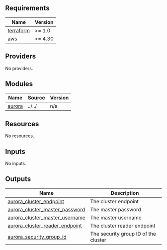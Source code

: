 <!-- BEGINNING OF PRE-COMMIT-TERRAFORM DOCS HOOK -->
## Requirements

| Name | Version |
|------|---------|
| <a name="requirement_terraform"></a> [terraform](#requirement\_terraform) | >= 1.0 |
| <a name="requirement_aws"></a> [aws](#requirement\_aws) | >= 4.30 |

## Providers

No providers.

## Modules

| Name | Source | Version |
|------|--------|---------|
| <a name="module_aurora"></a> [aurora](#module\_aurora) | ../../ | n/a |

## Resources

No resources.

## Inputs

No inputs.

## Outputs

| Name | Description |
|------|-------------|
| <a name="output_aurora_cluster_endpoint"></a> [aurora\_cluster\_endpoint](#output\_aurora\_cluster\_endpoint) | The cluster endpoint |
| <a name="output_aurora_cluster_master_password"></a> [aurora\_cluster\_master\_password](#output\_aurora\_cluster\_master\_password) | The master password |
| <a name="output_aurora_cluster_master_username"></a> [aurora\_cluster\_master\_username](#output\_aurora\_cluster\_master\_username) | The master username |
| <a name="output_aurora_cluster_reader_endpoint"></a> [aurora\_cluster\_reader\_endpoint](#output\_aurora\_cluster\_reader\_endpoint) | The cluster reader endpoint |
| <a name="output_aurora_security_group_id"></a> [aurora\_security\_group\_id](#output\_aurora\_security\_group\_id) | The security group ID of the cluster |
<!-- END OF PRE-COMMIT-TERRAFORM DOCS HOOK -->
